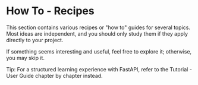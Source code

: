 # How To - Recipes

This section contains various recipes or "how to" guides for several topics. Most ideas are independent, and you should only study them if they apply directly to your project. 

If something seems interesting and useful, feel free to explore it; otherwise, you may skip it.

Tip: For a structured learning experience with FastAPI, refer to the Tutorial - User Guide chapter by chapter instead.